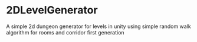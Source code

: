 # 2DLevelGenerator
A simple 2d dungeon generator for levels in unity
using simple random walk algorithm for rooms and corridor first
generation
